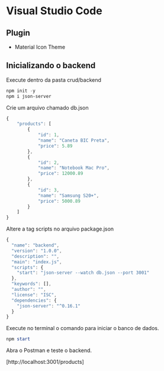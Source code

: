 # Visual Studio Code

## Plugin

- Material Icon Theme

## Inicializando o backend

Execute dentro da pasta crud/backend

```powershell
npm init -y
npm i json-server
```

Crie um arquivo chamado db.json

```javascript
{
    "products": [
        {
            "id": 1,
            "name": "Caneta BIC Preta",
            "price": 5.89
        },
        {
            "id": 2,
            "name": "Notebook Mac Pro",
            "price": 12000.89
        },
        {
            "id": 3,
            "name": "Samsung S20+",
            "price": 5000.89
        }
    ]
}
```

Altere a tag scripts no arquivo package.json

```javascript
{
  "name": "backend",
  "version": "1.0.0",
  "description": "",
  "main": "index.js",
  "scripts": {
    "start": "json-server --watch db.json --port 3001"
  },
  "keywords": [],
  "author": "",
  "license": "ISC",
  "dependencies": {
    "json-server": "^0.16.1"
  }
}
```

Execute no terminal o comando para iniciar o banco de dados.

```powershell
npm start
```

Abra o Postman e teste o backend.

[http://localhost:3001/products]

